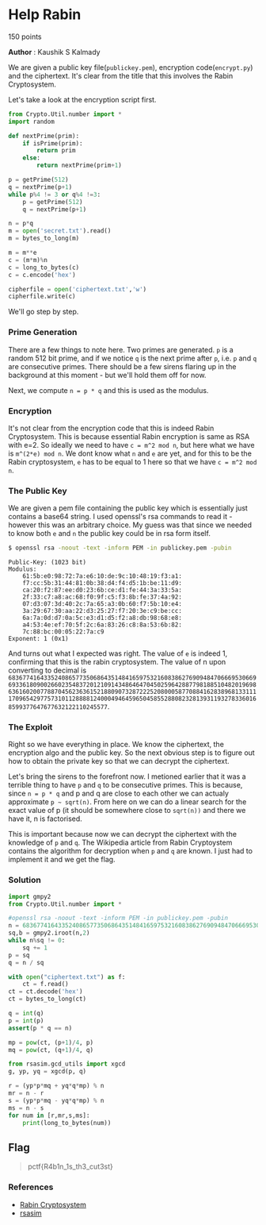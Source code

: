 
# Help Rabin
150 points

**Author** : Kaushik S Kalmady

We are given a public key file(`publickey.pem`), encryption code(`encrypt.py`) and the ciphertext. It's clear from the title that this involves the Rabin Cryptosystem.

Let's take a look at the encryption script first.
```python
from Crypto.Util.number import *
import random

def nextPrime(prim):
    if isPrime(prim):
        return prim
    else:
        return nextPrime(prim+1)

p = getPrime(512)
q = nextPrime(p+1)
while p%4 != 3 or q%4 !=3:
    p = getPrime(512)
    q = nextPrime(p+1)

n = p*q
m = open('secret.txt').read()
m = bytes_to_long(m)

m = m**e
c = (m*m)%n
c = long_to_bytes(c)
c = c.encode('hex')

cipherfile = open('ciphertext.txt','w')
cipherfile.write(c)
```

We'll go step by step.

### Prime Generation
There are a few things to note here. Two primes are generated. `p` is a random 512 bit prime, and if we notice `q` is the next prime after `p`, i.e. `p` and `q` are consecutive primes. There should be a few sirens flaring up in the background at this moment - but we'll hold them off for now.

Next, we compute `n = p * q` and this is used as the modulus.

### Encryption
It's not clear from the encryption code that this is indeed Rabin Cryptosystem. This is because essential Rabin encryption is same as RSA with e=2. So ideally we need to have `c = m^2 mod n`, but here what we have is `m^(2*e) mod n`. We dont know what `n` and `e` are yet, and for this to be the Rabin cryptosystem, `e` has to be equal to 1 here so that we have `c = m^2 mod n`.

### The Public Key
We are given a pem file containing the public key which is essentially just contains a base64 string. I used openssl's rsa commands to read it  - however this was an arbitrary choice. My guess was that since we needed to know both `e` and `n` the public key could be in rsa form itself.
```bash
$ openssl rsa -noout -text -inform PEM -in publickey.pem -pubin
```
```
Public-Key: (1023 bit)
Modulus:
    61:5b:e0:98:72:7a:e6:10:de:9c:10:48:19:f3:a1:
    f7:cc:5b:31:44:81:0b:38:d4:f4:d5:1b:be:11:d9:
    ca:20:f2:87:ee:d0:23:6b:ce:d1:fe:44:3a:33:5a:
    2f:33:c7:a8:ac:68:f0:9f:c5:f3:8b:fe:37:4a:92:
    07:d3:07:3d:40:2c:7a:65:a3:0b:60:f7:5b:10:e4:
    3a:29:67:30:aa:22:d3:25:27:f7:20:3e:c9:be:cc:
    6a:7a:0d:d7:0a:5c:e3:d1:d5:f2:a8:db:98:68:e8:
    a4:53:4e:ef:70:5f:2c:6a:83:26:c8:8a:53:6b:82:
    7c:88:bc:00:05:22:7a:c9
Exponent: 1 (0x1)
```

And turns out what I expected was right. The value of `e` is indeed 1, confirming that this is the rabin cryptosystem. The value of n upon converting to decimal is `68367741643352408657735068643514841659753216083862769094847066695306696933618090026602354837201210914348646470450259642887798188510482019698636160200778870456236361521880907328722252080005877088416283896813311117096542977573101128888124000494645965045855288082328139311932783360168599377647677632122110245577`.

### The Exploit
Right so we have everything in place. We know the ciphertext, the encryption algo and the public key. So the next obvious step is to figure out how to obtain the private key so that we can decrypt the ciphertext.

Let's bring the sirens to the forefront now. I metioned earlier that it was a terrible thing to have `p` and `q` to be consecutive primes. This is because, since `n = p * q` and p and q are close to each other we can actualy approximate `p ~ sqrt(n)`. From here on we can do a linear search for the exact value of p (it should be somewhere close to `sqrt(n))` and there we have it, n is factorised. 

This is important because now we can decrypt the ciphertext with the knowledge of `p` and `q`. The Wikipedia article from Rabin Cryptoystem contains the algorithm for decryption when `p` and `q` are known. I just had to implement it and we get the flag.

### Solution
```python
import gmpy2
from Crypto.Util.number import *

#openssl rsa -noout -text -inform PEM -in publickey.pem -pubin
n = 68367741643352408657735068643514841659753216083862769094847066695306696933618090026602354837201210914348646470450259642887798188510482019698636160200778870456236361521880907328722252080005877088416283896813311117096542977573101128888124000494645965045855288082328139311932783360168599377647677632122110245577
sq,b = gmpy2.iroot(n,2)
while n%sq != 0:
    sq += 1
p = sq
q = n / sq

with open("ciphertext.txt") as f:
    ct = f.read()
ct = ct.decode('hex')
ct = bytes_to_long(ct)

q = int(q)
p = int(p)
assert(p * q == n)

mp = pow(ct, (p+1)/4, p)
mq = pow(ct, (q+1)/4, q)

from rsasim.gcd_utils import xgcd
g, yp, yq = xgcd(p, q)

r = (yp*p*mq + yq*q*mp) % n
mr = n - r
s = (yp*p*mq - yq*q*mp) % n
ms = n - s
for num in [r,mr,s,ms]:
    print(long_to_bytes(num))
```

## Flag
> pctf{R4b1n_1s_th3_cut3st}

### References
  - [Rabin Cryptosystem](https://en.wikipedia.org/wiki/Rabin_cryptosystem)
  - [rsasim](https://github.com/kaushiksk/rsasim)
